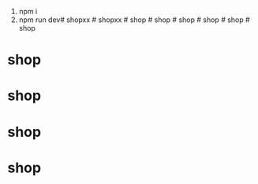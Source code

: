 1. npm i
2. npm run dev#   s h o p x x  
 #   s h o p x x  
 #   s h o p  
 #   s h o p  
 #   s h o p  
 #   s h o p  
 #   s h o p  
 # shop
# shop
# shop
# shop
# shop
